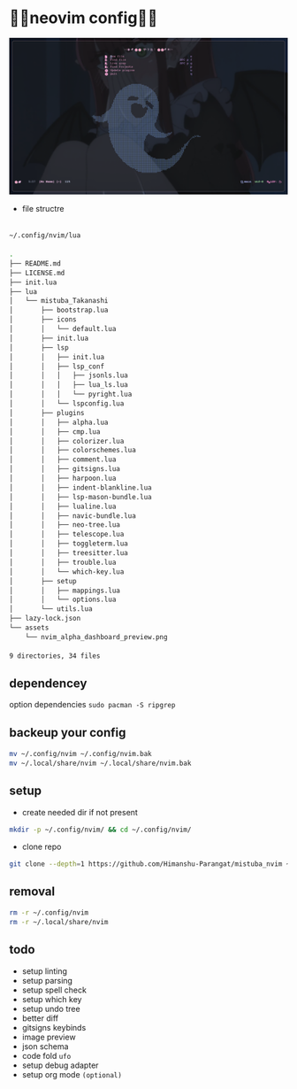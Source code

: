 # 🌸🌸neovim config🌸🌸

![nvim preview](./assets/nvim_alpha_dashboard_preview.png )
 


* file structre

```bash

~/.config/nvim/lua

.
├── README.md
├── LICENSE.md
├── init.lua
├── lua
│   └── mistuba_Takanashi
│       ├── bootstrap.lua
│       ├── icons
│       │   └── default.lua
│       ├── init.lua
│       ├── lsp
│       │   ├── init.lua
│       │   ├── lsp_conf
│       │   │   ├── jsonls.lua
│       │   │   ├── lua_ls.lua
│       │   │   └── pyright.lua
│       │   └── lspconfig.lua
│       ├── plugins
│       │   ├── alpha.lua
│       │   ├── cmp.lua
│       │   ├── colorizer.lua
│       │   ├── colorschemes.lua
│       │   ├── comment.lua
│       │   ├── gitsigns.lua
│       │   ├── harpoon.lua
│       │   ├── indent-blankline.lua
│       │   ├── lsp-mason-bundle.lua
│       │   ├── lualine.lua
│       │   ├── navic-bundle.lua
│       │   ├── neo-tree.lua
│       │   ├── telescope.lua
│       │   ├── toggleterm.lua
│       │   ├── treesitter.lua
│       │   ├── trouble.lua
│       │   └── which-key.lua
│       ├── setup
│       │   ├── mappings.lua
│       │   └── options.lua
│       └── utils.lua
├── lazy-lock.json
└── assets
    └── nvim_alpha_dashboard_preview.png

9 directories, 34 files


```

## dependencey

option dependencies
`sudo pacman -S ripgrep`

## backeup your config
``` bash 
mv ~/.config/nvim ~/.config/nvim.bak
mv ~/.local/share/nvim ~/.local/share/nvim.bak
```

## setup 

* create needed dir if not present 
```bash
mkdir -p ~/.config/nvim/ && cd ~/.config/nvim/
```

* clone repo
```bash
git clone --depth=1 https://github.com/Himanshu-Parangat/mistuba_nvim ~/.config/nvim/
```

## removal 
```bash
rm -r ~/.config/nvim 
rm -r ~/.local/share/nvim 
```


## todo 
* setup linting
* setup parsing
* setup spell check
* setup which key
* setup undo tree
* better diff 
* gitsigns keybinds
* image preview
* json schema 
* code fold `ufo`
* setup debug adapter
* setup org mode `(optional)` 
